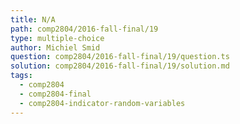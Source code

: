 ```yaml
---
title: N/A
path: comp2804/2016-fall-final/19
type: multiple-choice
author: Michiel Smid
question: comp2804/2016-fall-final/19/question.ts
solution: comp2804/2016-fall-final/19/solution.md
tags:
  - comp2804
  - comp2804-final
  - comp2804-indicator-random-variables
---
```

